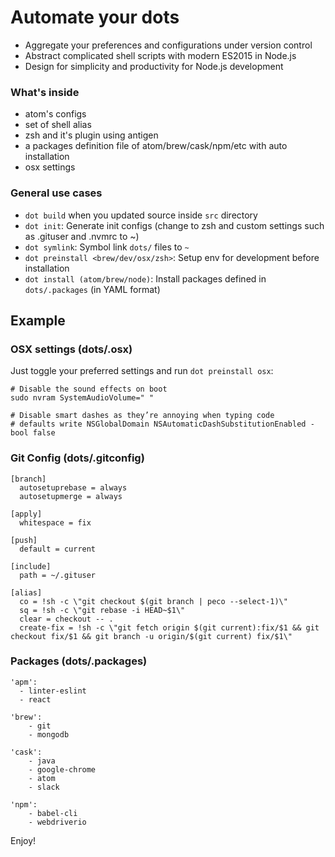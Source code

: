 # Automate your dots

- Aggregate your preferences and configurations under version control
- Abstract complicated shell scripts with modern ES2015 in Node.js
- Design for simplicity and productivity for Node.js development

### What's inside

- atom's configs
- set of shell alias
- zsh and it's plugin using antigen
- a packages definition file of atom/brew/cask/npm/etc with auto installation
- osx settings

### General use cases

- `dot build` when you updated source inside `src` directory
- `dot init`: Generate init configs (change to zsh and custom settings such as .gituser and .nvmrc to ~)
- `dot symlink`: Symbol link `dots/` files to `~`
- `dot preinstall <brew/dev/osx/zsh>`: Setup env for development before installation
- `dot install (atom/brew/node)`: Install packages defined in `dots/.packages` (in YAML format)

## Example

### OSX settings (dots/.osx)

Just toggle your preferred settings and run `dot preinstall osx`:

	# Disable the sound effects on boot
	sudo nvram SystemAudioVolume=" "

	# Disable smart dashes as they’re annoying when typing code
	# defaults write NSGlobalDomain NSAutomaticDashSubstitutionEnabled -bool false

### Git Config (dots/.gitconfig)

	[branch]
	  autosetuprebase = always
	  autosetupmerge = always

	[apply]
	  whitespace = fix

    [push]
	  default = current

	[include]
   	  path = ~/.gituser

	[alias]
	  co = !sh -c \"git checkout $(git branch | peco --select-1)\"
   	  sq = !sh -c \"git rebase -i HEAD~$1\"
 	  clear = checkout -- .
      create-fix = !sh -c \"git fetch origin $(git current):fix/$1 && git checkout fix/$1 && git branch -u origin/$(git current) fix/$1\"

### Packages (dots/.packages)

	'apm':
	  - linter-eslint
	  - react

	'brew':
		- git
		- mongodb

	'cask':
		- java
		- google-chrome
		- atom
		- slack

	'npm':
		- babel-cli
		- webdriverio

Enjoy!
